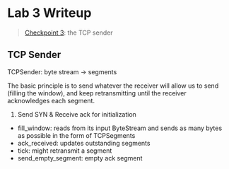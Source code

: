 # Lab 3 Writeup

> [Checkpoint 3](https://cs144.github.io/assignments/lab3.pdf):
> the TCP sender

## TCP Sender

TCPSender: byte stream -> segments

The basic principle is to send whatever the receiver will allow us to send
(filling the window), and keep retransmitting until the receiver acknowledges
each segment.

1. Send SYN & Receive ack for initialization

* fill_window: reads from its input ByteStream and sends as many bytes as
  possible in the form of TCPSegments
* ack_received: updates outstanding segments
* tick: might retransmit a segment
* send_empty_segment: empty ack segment
